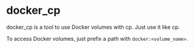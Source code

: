 # docker_cp

docker_cp is a tool to use Docker volumes with cp. Just use it like cp.

To access Docker volumes, just prefix a path with `docker:<volume_name>`.
